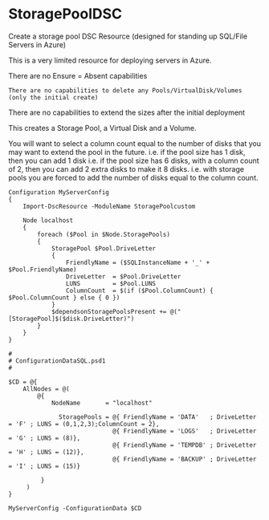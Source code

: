 # StoragePoolDSC
Create a storage pool DSC Resource (designed for standing up SQL/File Servers in Azure)

This is a very limited resource for deploying servers in Azure. 

There are no Ensure = Absent capabilities

    There are no capabilities to delete any Pools/VirtualDisk/Volumes (only the initial create)

There are no capabilities to extend the sizes after the initial deployment

This creates a Storage Pool, a Virtual Disk and a Volume.

You will want to select a column count equal to the number of disks that you may want to extend the pool in the future.
i.e. if the pool size has 1 disk, then you can add 1 disk
i.e. if the pool size has 6 disks, with a column count of 2, then you can add 2 extra disks to make it 8 disks.
i.e. with storage pools you are forced to add the number of disks equal to the column count.

````
Configuration MyServerConfig 
{ 
    Import-DscResource -ModuleName StoragePoolcustom 
 
    Node localhost 
    { 
        foreach ($Pool in $Node.StoragePools) 
        { 
            StoragePool $Pool.DriveLetter 
            { 
                FriendlyName = ($SQLInstanceName + '_' + $Pool.FriendlyName) 
                DriveLetter  = $Pool.DriveLetter 
                LUNS         = $Pool.LUNS 
                ColumnCount  = $(if ($Pool.ColumnCount) { $Pool.ColumnCount } else { 0 }) 
            } 
            $dependsonStoragePoolsPresent += @("[StoragePool]$($disk.DriveLetter)") 
        } 
    } 
} 
 
# 
# ConfigurationDataSQL.psd1 
# 
 
$CD = @{  
    AllNodes = @(  
        @{  
            NodeName       = "localhost"  
     
              StoragePools = @{ FriendlyName = 'DATA'   ; DriveLetter = 'F' ; LUNS = (0,1,2,3);ColumnCount = 2}, 
                             @{ FriendlyName = 'LOGS'   ; DriveLetter = 'G' ; LUNS = (8)}, 
                             @{ FriendlyName = 'TEMPDB' ; DriveLetter = 'H' ; LUNS = (12)}, 
                             @{ FriendlyName = 'BACKUP' ; DriveLetter = 'I' ; LUNS = (15)} 
                             
         } 
     ) 
} 
     
MyServerConfig -ConfigurationData $CD 
````
